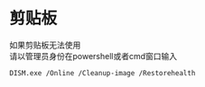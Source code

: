 # 剪贴板

如果剪贴板无法使用  
请以管理员身份在powershell或者cmd窗口输入

```text
DISM.exe /Online /Cleanup-image /Restorehealth
```

